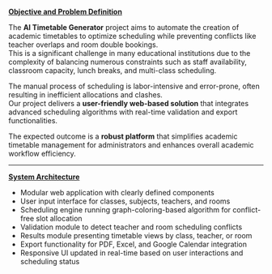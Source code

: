 <u>**Objective and Problem Definition**</u>  

The **AI Timetable Generator** project aims to automate the creation of academic timetables to optimize scheduling while preventing conflicts like teacher overlaps and room double bookings.  
This is a significant challenge in many educational institutions due to the complexity of balancing numerous constraints such as staff availability, classroom capacity, lunch breaks, and multi-class scheduling.  

The manual process of scheduling is labor-intensive and error-prone, often resulting in inefficient allocations and clashes.  
Our project delivers a **user-friendly web-based solution** that integrates advanced scheduling algorithms with real-time validation and export functionalities.  

The expected outcome is a **robust platform** that simplifies academic timetable management for administrators and enhances overall academic workflow efficiency.  

---

<u>**System Architecture**</u>  

- Modular web application with clearly defined components  
- User input interface for classes, subjects, teachers, and rooms  
- Scheduling engine running graph-coloring-based algorithm for conflict-free slot allocation  
- Validation module to detect teacher and room scheduling conflicts  
- Results module presenting timetable views by class, teacher, or room  
- Export functionality for PDF, Excel, and Google Calendar integration  
- Responsive UI updated in real-time based on user interactions and scheduling status
